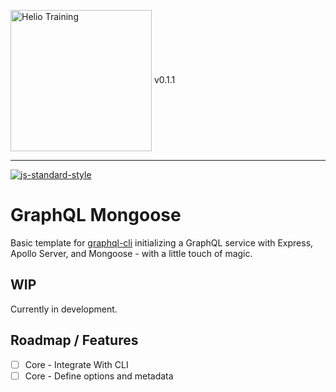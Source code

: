 <img src="http://i.imgur.com/UzC7XPe.png" alt="Helio Training" width="226" align="center"/> v0.1.1

---------------

[![js-standard-style](https://img.shields.io/badge/code%20style-standard-brightgreen.svg)](http://standardjs.com)

# GraphQL Mongoose

Basic template for [graphql-cli](https://github.com/helio-training/helio-gql-cli) initializing a GraphQL service with Express, Apollo Server, and Mongoose - with a little touch of magic.

## WIP

Currently in development.

## Roadmap / Features

- [ ] Core - Integrate With CLI
- [ ] Core - Define options and metadata
